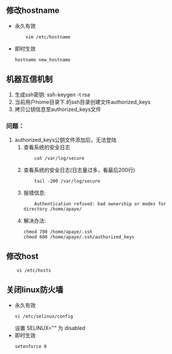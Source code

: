## 修改hostname
- 永久有效
    ```
        vim /etc/hostname
    ```
- 即时生效
    ```
    hostname new_hostname
    ```
   
## 机器互信机制
1. 生成ssh密钥: ssh-keygen -t rsa
2. 当前用户home目录下.的ssh目录创建文件authorized_keys
3. 拷贝公钥信息至authorized_keys文件

### 问题：
1. authorized_keys公钥文件添加后，无法登陆
    1. 查看系统的安全日志
        ```
            cat /var/log/secure
        ```
    2. 查看系统的安全日志(日志量过多，看最后200行)
        ```
            tail -200 /var/log/secure
        ```
    3. 报错信息:
        ```
            Authentication refused: bad ownership or modes for directory /home/apaye/
        ```
    4. 解决办法:
        ```
        chmod 700 /home/apaye/.ssh
        chmod 600 /home/apaye/.ssh/authorized_keys
        ```
## 修改host
```
    vi /etc/hosts
```
## 关闭linux防火墙
- 永久有效
    ```
    vi /etc/selinux/config
    ```
    设置 SELINUX="" 为 disabled
- 即时生效
    ```
    setenforce 0
    ```

